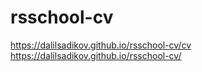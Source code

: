 # rsschool-cv

https://dalilsadikov.github.io/rsschool-cv/cv
https://dalilsadikov.github.io/rsschool-cv/
